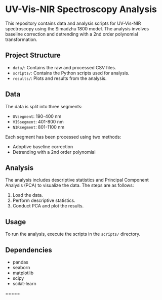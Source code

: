 # UV-Vis-NIR Spectroscopy Analysis

This repository contains data and analysis scripts for UV-Vis-NIR spectroscopy using the Simadzhu 1800 model. The analysis involves baseline correction and detrending with a 2nd order polynomial transformation.

## Project Structure

- `data/`: Contains the raw and processed CSV files.
- `scripts/`: Contains the Python scripts used for analysis.
- `results/`: Plots and results from the analysis.

## Data

The data is split into three segments:
- `UVsegment`: 190-400 nm
- `VISsegment`: 401-800 nm
- `NIRsegment`: 801-1100 nm

Each segment has been processed using two methods:
- Adoptive baseline correction
- Detrending with a 2nd order polynomial

## Analysis

The analysis includes descriptive statistics and Principal Component Analysis (PCA) to visualize the data. The steps are as follows:

1. Load the data.
2. Perform descriptive statistics.
3. Conduct PCA and plot the results.

## Usage

To run the analysis, execute the scripts in the `scripts/` directory.

## Dependencies

- pandas
- seaborn
- matplotlib
- scipy
- scikit-learn

=====
